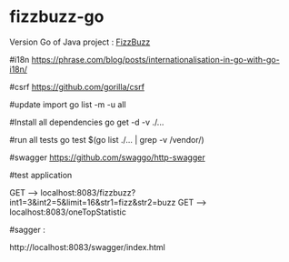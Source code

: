 # fizzbuzz-go

Version Go of Java project : [FizzBuzz](https://github.com/julien-boulet/fizzbuzz)

#i18n
https://phrase.com/blog/posts/internationalisation-in-go-with-go-i18n/

#csrf
https://github.com/gorilla/csrf

#update import
go list -m -u all

#Install all dependencies
go get -d -v ./...

#run all tests
go test $(go list ./... | grep -v /vendor/)

#swagger
https://github.com/swaggo/http-swagger


#test application

GET --> localhost:8083/fizzbuzz?int1=3&int2=5&limit=16&str1=fizz&str2=buzz
GET --> localhost:8083/oneTopStatistic

#sagger :

http://localhost:8083/swagger/index.html